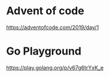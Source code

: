# Advent of code
https://adventofcode.com/2019/day/1

# Go Playground
https://play.golang.org/p/v67g6trYxK_e